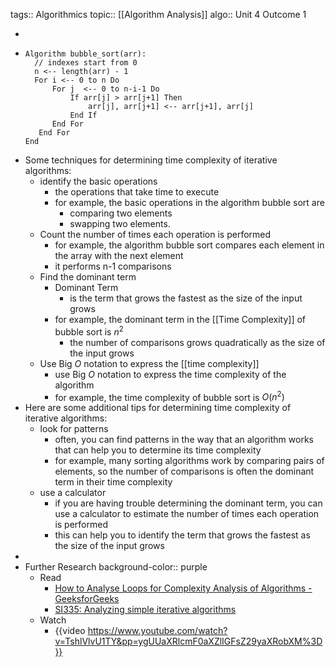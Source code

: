 tags:: Algorithmics
topic:: [[Algorithm Analysis]]
algo:: Unit 4 Outcome 1

-
- ```
  Algorithm bubble_sort(arr):
    // indexes start from 0
    n <-- length(arr) - 1
    For i <-- 0 to n Do
        For j  <-- 0 to n-i-1 Do
            If arr[j] > arr[j+1] Then
                arr[j], arr[j+1] <-- arr[j+1], arr[j]
            End If
        End For
     End For   
  End
  ```
- Some techniques for determining time complexity of iterative algorithms:
	- identify the basic operations
		- the operations that take time to execute
		- for example, the basic operations in the algorithm bubble sort are
			- comparing two elements
			- swapping two elements.
	- Count the number of times each operation is performed
		- for example, the algorithm bubble sort compares each element in the array with the next element
		- it performs n-1 comparisons
	- Find the dominant term
		- Dominant Term
			- is the term that grows the fastest as the size of the input grows
		- for example, the dominant term in the [[Time Complexity]] of bubble sort is $n^2$
			- the number of comparisons grows quadratically as the size of the input grows
	- Use Big $O$ notation to express the [[time complexity]]
		- use Big $O$ notation to express the time complexity of the algorithm
		- for example, the time complexity of bubble sort is $O(n^2)$
- Here are some additional tips for determining time complexity of iterative algorithms:
	- look for patterns
		- often, you can find patterns in the way that an algorithm works that can help you to determine its time complexity
		- for example, many sorting algorithms work by comparing pairs of elements, so the number of comparisons is often the dominant term in their time complexity
	- use a calculator
		- if you are having trouble determining the dominant term, you can use a calculator to estimate the number of times each operation is performed
		- this can help you to identify the term that grows the fastest as the size of the input grows
-
- Further Research
  background-color:: purple
	- Read
		- [How to Analyse Loops for Complexity Analysis of Algorithms - GeeksforGeeks](https://www.geeksforgeeks.org/how-to-analyse-loops-for-complexity-analysis-of-algorithms/)
		- [SI335: Analyzing simple iterative algorithms](https://www.usna.edu/Users/cs/wcbrown/courses/S18SI335/lec/l03/lec.html)
	- Watch
		- {{video https://www.youtube.com/watch?v=TshlVlvU1TY&pp=ygUUaXRlcmF0aXZlIGFsZ29yaXRobXM%3D}}